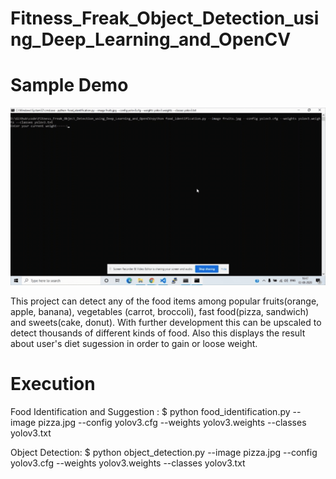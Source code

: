 # Fitness_Freak_Object_Detection_using_Deep_Learning_and_OpenCV

# Sample Demo
![Farmers Market Finder Demo](/demo.gif)

This project can detect any of the food items among popular fruits(orange, apple, banana), vegetables (carrot, broccoli), fast food(pizza, sandwich) and sweets(cake, donut).
With further development this can be upscaled to detect thousands of different kinds of food.
Also this displays the result about user's diet sugession in order to gain or loose weight.

# Execution
Food Identification and Suggestion : $ python food_identification.py --image pizza.jpg --config yolov3.cfg --weights yolov3.weights --classes yolov3.txt

Object Detection: $ python object_detection.py --image pizza.jpg --config yolov3.cfg --weights yolov3.weights --classes yolov3.txt
